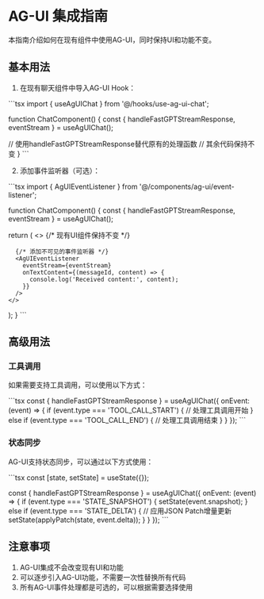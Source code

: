 # AG-UI 集成指南

本指南介绍如何在现有组件中使用AG-UI，同时保持UI和功能不变。

## 基本用法

1. 在现有聊天组件中导入AG-UI Hook：

\`\`\`tsx
import { useAgUIChat } from '@/hooks/use-ag-ui-chat';

function ChatComponent() {
  const { handleFastGPTStreamResponse, eventStream } = useAgUIChat();
  
  // 使用handleFastGPTStreamResponse替代原有的处理函数
  // 其余代码保持不变
}
\`\`\`

2. 添加事件监听器（可选）：

\`\`\`tsx
import { AgUIEventListener } from '@/components/ag-ui/event-listener';

function ChatComponent() {
  const { handleFastGPTStreamResponse, eventStream } = useAgUIChat();
  
  return (
    <>
      {/* 现有UI组件保持不变 */}
      <ExistingChatUI />
      
      {/* 添加不可见的事件监听器 */}
      <AgUIEventListener 
        eventStream={eventStream}
        onTextContent={(messageId, content) => {
          console.log('Received content:', content);
        }}
      />
    </>
  );
}
\`\`\`

## 高级用法

### 工具调用

如果需要支持工具调用，可以使用以下方式：

\`\`\`tsx
const { handleFastGPTStreamResponse } = useAgUIChat({
  onEvent: (event) => {
    if (event.type === 'TOOL_CALL_START') {
      // 处理工具调用开始
    } else if (event.type === 'TOOL_CALL_END') {
      // 处理工具调用结束
    }
  }
});
\`\`\`

### 状态同步

AG-UI支持状态同步，可以通过以下方式使用：

\`\`\`tsx
const [state, setState] = useState({});

const { handleFastGPTStreamResponse } = useAgUIChat({
  onEvent: (event) => {
    if (event.type === 'STATE_SNAPSHOT') {
      setState(event.snapshot);
    } else if (event.type === 'STATE_DELTA') {
      // 应用JSON Patch增量更新
      setState(applyPatch(state, event.delta));
    }
  }
});
\`\`\`

## 注意事项

1. AG-UI集成不会改变现有UI和功能
2. 可以逐步引入AG-UI功能，不需要一次性替换所有代码
3. 所有AG-UI事件处理都是可选的，可以根据需要选择使用
